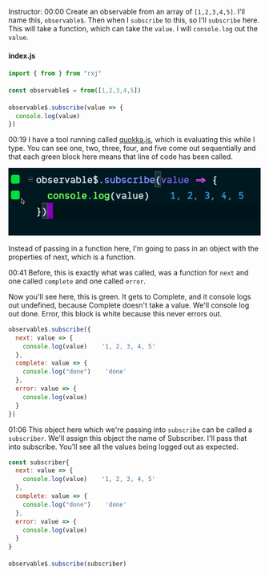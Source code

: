 Instructor: 00:00 Create an observable from an array of `[1,2,3,4,5]`. I'll name this, `observable$`. Then when I `subscribe` to this, so I'll `subscribe` here. This will take a function, which can take the `value`. I will `console.log` out the `value`.

#### index.js
```javascript
import { from } from "rxj"

const observable$ = from([1,2,3,4,5])

observable$.subscribe(value => {
  console.log(value)
})
```

00:19 I have a tool running called [quokka.js](https://quokkajs.com/), which is evaluating this while I type. You can see one, two, three, four, and five come out sequentially and that each green block here means that line of code has been called. 

![quokka](../images/rxjs-create-a-generic-subscriber-in-rxjs-quokka.png)

Instead of passing in a function here, I'm going to pass in an object with the properties of next, which is a function.

00:41 Before, this is exactly what was called, was a function for `next` and one called `complete` and one called `error`. 

Now you'll see here, this is green. It gets to Complete, and it console logs out undefined, because Complete doesn't take a value. We'll console log out done. Error, this block is white because this never errors out.

```javascript
observable$.subscribe({
  next: value => {
    console.log(value)    '1, 2, 3, 4, 5'
  },
  complete: value => {
    console.log("done")    'done'
  },
  error: value => {
    console.log(value)
  }
})
```

01:06 This object here which we're passing into `subscribe` can be called a `subscriber`. We'll assign this object the name of Subscriber. I'll pass that into subscribe. You'll see all the values being logged out as expected.

```javascript
const subscriber{
  next: value => {
    console.log(value)    '1, 2, 3, 4, 5'
  },
  complete: value => {
    console.log("done")    'done'
  },
  error: value => {
    console.log(value)
  }
}

observable$.subscribe(subscriber)
```